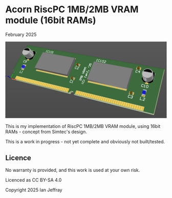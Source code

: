 # Acorn RiscPC 1MB/2MB VRAM module (16bit RAMs)

February 2025


![3D View](Generated/RiscPC_VRAM_16bit_3D_View.PNG)

This is my implementation of RiscPC 1MB/2MB VRAM module, using 16bit RAMs - concept from Simtec's design.

This is a work in progress - not yet complete and obviously not built/tested.


## Licence

No warranty is provided, and this work is used at your own risk.  

Licenced as CC BY-SA 4.0

Copyright 2025 Ian Jeffray

